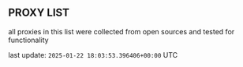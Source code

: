 ## PROXY LIST

all proxies in this list were collected from open sources and tested for functionality

last update: `2025-01-22 18:03:53.396406+00:00` UTC